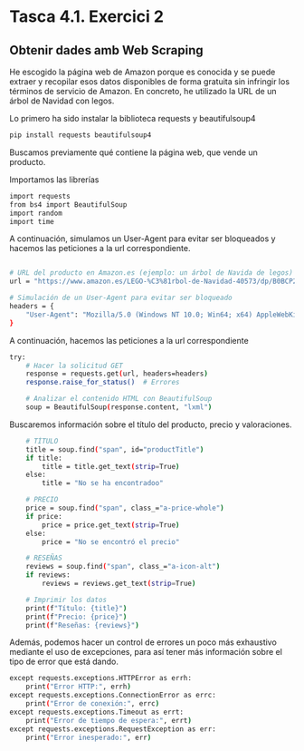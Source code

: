 # Tasca 4.1. Exercici 2
## Obtenir dades amb Web Scraping

He escogido la página web de Amazon porque es conocida y se puede extraer y recopilar esos datos disponibles de forma gratuita sin infringir los términos de servicio de Amazon. En concreto, he utilizado la URL de un árbol de Navidad con legos.

Lo primero ha sido instalar la biblioteca requests y beautifulsoup4
```sh
pip install requests beautifulsoup4
```

Buscamos previamente qué contiene la página web, que vende un producto.

Importamos las librerías
```sh
import requests
from bs4 import BeautifulSoup
import random
import time
```
A continuación, simulamos un User-Agent para evitar ser bloqueados y hacemos las peticiones a la url correspondiente.
```sh

# URL del producto en Amazon.es (ejemplo: un árbol de Navida de legos)
url = "https://www.amazon.es/LEGO-%C3%81rbol-de-Navidad-40573/dp/B0BCP2HHBC?pd_rd_w=Hq6RP&content-id=amzn1.sym.99372bbf-8dd0-4fda-9ccf-78db539c0b30&pf_rd_p=99372bbf-8dd0-4fda-9ccf-78db539c0b30&pf_rd_r=6YEZDJEYMYNYTHM1367Q&pd_rd_wg=ECFuj&pd_rd_r=4372ffb0-63d2-4ffe-9093-e76ac2a26559&pd_rd_i=B0BCP2HHBC&ref_=xmas_advent_eu5_0_B0BCP2HHBC"

# Simulación de un User-Agent para evitar ser bloqueado
headers = {
    "User-Agent": "Mozilla/5.0 (Windows NT 10.0; Win64; x64) AppleWebKit/537.36 (KHTML, like Gecko) Chrome/89.0.4389.82 Safari/537.36"
}
```

A continuación, hacemos las peticiones a la url correspondiente
``` sh
try:
    # Hacer la solicitud GET
    response = requests.get(url, headers=headers)
    response.raise_for_status()  # Errores

    # Analizar el contenido HTML con BeautifulSoup
    soup = BeautifulSoup(response.content, "lxml")
``` 
Buscaremos información sobre el título del producto, precio y valoraciones.
``` sh
    # TÍTULO
    title = soup.find("span", id="productTitle")
    if title:
        title = title.get_text(strip=True)
    else:
        title = "No se ha encontradoo"

    # PRECIO
    price = soup.find("span", class_="a-price-whole")
    if price:
        price = price.get_text(strip=True)
    else:
        price = "No se encontró el precio"

    # RESEÑAS
    reviews = soup.find("span", class_="a-icon-alt")
    if reviews:
        reviews = reviews.get_text(strip=True)

    # Imprimir los datos
    print(f"Título: {title}")
    print(f"Precio: {price}")
    print(f"Reseñas: {reviews}")
```
Además, podemos hacer un control de errores un poco más exhaustivo mediante el uso de excepciones, para así tener más información sobre el tipo de error que está dando.
``` sh
except requests.exceptions.HTTPError as errh:
    print("Error HTTP:", errh)
except requests.exceptions.ConnectionError as errc:
    print("Error de conexión:", errc)
except requests.exceptions.Timeout as errt:
    print("Error de tiempo de espera:", errt)
except requests.exceptions.RequestException as err:
    print("Error inesperado:", err)
```
